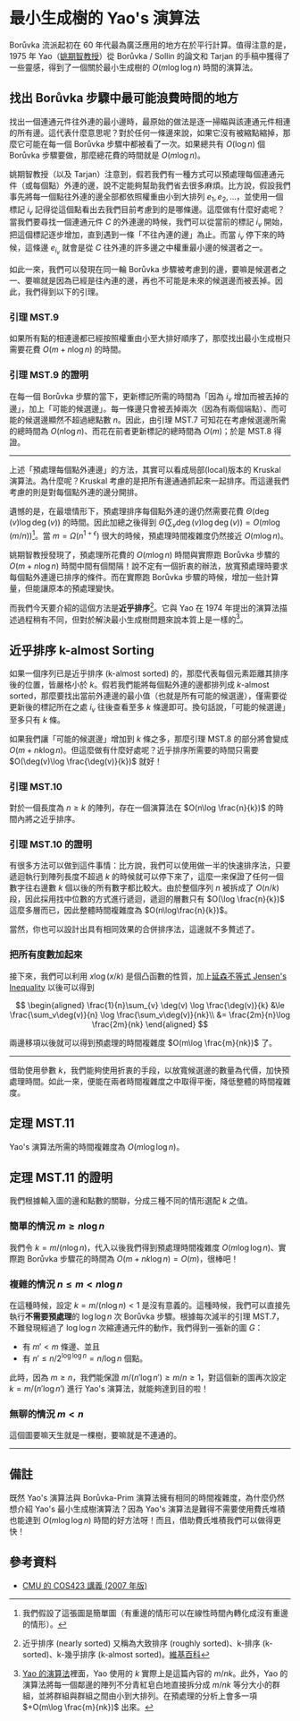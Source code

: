 # 最小生成樹的 Yao's 演算法

Borůvka 流派起初在 60 年代最為廣泛應用的地方在於平行計算。值得注意的是，1975 年 Yao（[姚期智教授](https://zh.wikipedia.org/wiki/%E5%A7%9A%E6%9C%9F%E6%99%BA)）從 Borůvka / Sollin 的論文和 Tarjan 的手稿中獲得了一些靈感，得到了一個關於最小生成樹的 $O(m\log\log n)$ 時間的演算法。

## 找出 Borůvka 步驟中最可能浪費時間的地方

找出一個連通元件往外連的最小邊時，最原始的做法是逐一掃瞄與該連通元件相連的所有邊。這代表什麼意思呢？對於任何一條邊來說，如果它沒有被縮點縮掉，那麼它可能在每一個 Borůvka 步驟中都被看了一次。如果總共有 $O(\log n)$ 個 Borůvka 步驟要做，那麼總花費的時間就是 $O(m\log n)$。

姚期智教授（以及 Tarjan）注意到，假若我們有一種方式可以預處理每個連通元件（或每個點）外連的邊，說不定能夠幫助我們省去很多麻煩。比方說，假設我們事先將每一個點往外連的邊全部都依照權重由小到大排列 $e_1, e_2, \ldots$，並使用一個標記 $i_v$ 記得從這個點看出去我們目前考慮到的是哪條邊。這麼做有什麼好處呢？當我們要尋找一個連通元件 $C$ 的外連邊的時候，我們可以從當前的標記 $i_v$ 開始，把這個標記逐步增加，直到遇到一條「不往內連的邊」為止。而當 $i_v$ 停下來的時候，這條邊 $e_{i_v}$ 就會是從 $C$ 往外連的許多邊之中權重最小邊的候選者之一。

如此一來，我們可以發現在同一輪 Borůvka 步驟被考慮到的邊，要嘛是候選者之一、要嘛就是因為已經是往內連的邊，再也不可能是未來的候選邊而被丟掉。因此，我們得到以下的引理。

### 引理 MST.9

如果所有點的相連邊都已經按照權重由小至大排好順序了，那麼找出最小生成樹只需要花費 $O(m + n\log n)$ 的時間。

### 引理 MST.9 的證明

在每一個 Borůvka 步驟的當下，更新標記所需的時間為「因為 $i_v$ 增加而被丟掉的邊」，加上「可能的候選邊」。每一條邊只會被丟掉兩次（因為有兩個端點）、而可能的候選邊顯然不超過總點數 $n$。因此，由引理 MST.7 可知花在考慮候選邊所需的總時間為 $O(n\log n)$、而花在前者更新標記的總時間為 $O(m)$；於是 MST.8 得證。

------

上述「預處理每個點外連邊」的方法，其實可以看成局部(local)版本的 Kruskal 演算法。為什麼呢？Kruskal 考慮的是把所有邊通通抓起來一起排序。而這邊我們考慮的則是對每個點外連的邊分開排。

遺憾的是，在最壞情形下，預處理排序每個點外連的邊仍然需要花費 $\Theta(\deg(v)\log \deg(v))$ 的時間。因此加總之後得到 $\Theta(\sum_v\deg(v)\log \deg(v)) = O(m\log (m/n))$[^1]。當 $m=\Omega(n^{1+\epsilon})$ 很大的時候，預處理時間複雜度仍然接近 $O(m\log n)$。

姚期智教授發現了，預處理所花費的 $O(m\log n)$ 時間與實際跑 Borůvka 步驟的 $O(m+n\log n)$ 時間中間有個間隔！說不定有一個折衷的辦法，放寬預處理時要求每個點外連邊已排序的條件。而在實際跑 Borůvka 步驟的時候，增加一些計算量，但能讓原本的預處理變快。

而我們今天要介紹的這個方法是**近乎排序**[^2]。它與 Yao 在 1974 年提出的演算法描述過程稍有不同，但對於解決最小生成樹問題來說本質上是一樣的[^3]。

## 近乎排序 k-almost Sorting

如果一個序列已是近乎排序 (k-almost sorted) 的，那麼代表每個元素距離其排序後的位置，皆嚴格小於 $k$。假若我們能將每個點外連的邊都排列成 $k$-almost sorted，那麼要找出當前外連邊的最小值（也就是所有可能的候選邊），僅需要從更新後的標記所在之處 $i_v$ 往後查看至多 $k$ 條邊即可。換句話說，「可能的候選邊」至多只有 $k$ 條。

如果我們讓「可能的候選邊」增加到 $k$ 條之多，那麼引理 MST.8 的部分將會變成 $O(m + nk\log n)$。但這麼做有什麼好處呢？近乎排序所需要的時間只需要 $O(\deg(v)\log \frac{\deg(v)}{k})$ 就好！

### 引理 MST.10

對於一個長度為 $n\ge k$ 的陣列，存在一個演算法在 $O(n\log \frac{n}{k})$ 的時間內將之近乎排序。

### 引理 MST.10 的證明

有很多方法可以做到這件事情：比方說，我們可以使用做一半的快速排序法，只要遞迴執行到陣列長度不超過 $k$ 的時候就可以停下來了，這麼一來保證了任何一個數字往右邊數 $k$ 個以後的所有數字都比較大。由於整個序列 $n$ 被拆成了 $O(n/k)$ 段，因此採用找中位數的方式進行遞迴，遞迴的層數只有 $O(\log \frac{n}{k})$ 這麼多層而已，因此整體時間複雜度為 $O(n\log\frac{n}{k})$。

當然，你也可以設計出具有相同效果的合併排序法，這邊就不多贅述了。

### 把所有度數加起來

接下來，我們可以利用 $x\log (x/k)$ 是個凸函數的性質，加上[延森不等式 Jensen's Inequality](https://en.wikipedia.org/wiki/Jensen%27s_inequality) 以後可以得到

$$
\begin{aligned}
\frac{1}{n}\sum_{v} \deg(v) \log \frac{\deg(v)}{k} &\le \frac{\sum_v\deg(v)}{n} \log \frac{\sum_v\deg(v)}{nk}\\
&= \frac{2m}{n}\log \frac{2m}{nk}
\end{aligned}
$$

兩邊移項以後就可以得到預處理的時間複雜度 $O(m\log \frac{m}{nk})$ 了。

-------

借助使用參數 $k$，我們能夠使用折衷的手段，以放寬候選邊的數量為代價，加快預處理時間。如此一來，便能在兩者時間複雜度之中取得平衡，降低整體的時間複雜度。

## 定理 MST.11

Yao's 演算法所需的時間複雜度為 $O(m\log\log n)$。

## 定理 MST.11 的證明

我們根據輸入圖的邊和點數的關聯，分成三種不同的情形選配 $k$ 之值。

### 簡單的情況 $m\ge n\log n$

我們令 $k=m/(n\log n)$，代入以後我們得到預處理時間複雜度 $O(m\log\log n)$、實際跑 Borůvka 步驟花的時間為 $O(m+nk\log n) = O(m)$，很棒吧！

### 複雜的情況 $n \le m < n\log n$

在這種時候，設定 $k=m/(n\log n) < 1$ 是沒有意義的。這種時候，我們可以直接先執行**不需要預處理**的 $\log\log n$ 次 Borůvka 步驟。根據每次減半的引理 MST.7，不難發現經過了 $\log\log n$ 次縮連通元件的動作，我們得到一張新的圖 $G$：

* 有 $m' < m$ 條邊、並且
* 有 $n' \le  n/2^{\log\log n} = n/\log n$ 個點。

此時，因為 $m\ge n$，我們能保證 $m / (n'\log n') \ge m/n\ge 1$，對這個新的圖再次設定 $k=m/(n'\log n')$ 進行 Yao's 演算法，就能夠達到目的啦！

### 無聊的情況 $m < n$

這個圖要嘛天生就是一棵樹，要嘛就是不連通的。

--------

## 備註

既然 Yao's 演算法與 Borůvka-Prim 演算法擁有相同的時間複雜度，為什麼仍然想介紹 Yao's 最小生成樹演算法？因為 Yao's 演算法是難得不需要使用費氏堆積也能達到 $O(m\log\log n)$ 時間的好方法呀！而且，借助費氏堆積我們可以做得更快！

## 參考資料

* [CMU 的 COS423 講義 (2007 年版)](https://www.cs.cmu.edu/afs/cs.cmu.edu/academic/class/15859-f09/www/handouts/bob-mst.pdf)

[^1]: 我們假設了這張圖是簡單圖（有重邊的情形可以在線性時間內轉化成沒有重邊的情形）。

[^2]: 近乎排序 (nearly sorted) 又稱為大致排序 (roughly sorted)、k-排序 (k-sorted)、k-幾乎排序 (k-almost sorted)。[維基百科](https://en.wikipedia.org/wiki/K-sorted_sequence)

[^3]: [Yao 的演算法](https://archive.org/details/oeloglogvalgorit691yaoa/page/n13/mode/2up)裡面，Yao 使用的 $k$ 實際上是這篇內容的 $m/nk$。此外，Yao 的演算法將每一個鄰邊的陣列不分青紅皂白地直接拆分成 $m/nk$ 等分大小的群組，並將群組與群組之間由小到大排列。在預處理的分析上會多一項 $+O(m\log \frac{m}{nk})$ 出來。